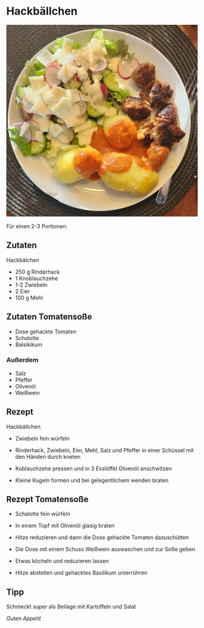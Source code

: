 # Hackbällchen

![img](imgs/Hackbaellchen.jpg)

Für einen 2-3 Portionen:

## Zutaten
Hackbälchen
- 250 g Rinderhack
- 1 Knoblauchzehe
- 1-2 Zwiebeln
- 2 Eier
- 100 g Mehl

## Zutaten Tomatensoße
- Dose gehackte Tomaten
- Schalotte
- Balsikikum

### Außerdem
- Salz
- Pfeffer
- Olivenöl
- Weißwein

## Rezept
Hackbällchen

- Zwiebeln fein würfeln

- Rinderhack, Zwiebeln, Eier, Mehl, Salz und Pfeffer in einer Schüssel mit den Händen durch kneten

- Koblauchzehe pressen und in 3 Esslöffel Olivenöl anschwitzen

- Kleine Kugeln formen und bei gelegentlichem wenden braten

## Rezept Tomatensoße
- Schalotte fein würfeln

- In einem Topf mit Olivenöl glasig braten

- Hitze reduzieren und dann die Dose gehackte Tomaten dazuschütten

- Die Dose mit einem Schuss Weißwein auswaschen und zur Soße geben

- Etwas köcheln und reduzieren lassen

- Hitze abstellen und gehacktes Basilikum unterrühren

## Tipp
Schmeckt super als Beilage mit Kartoffeln und Salat

*Guten Appetit*
